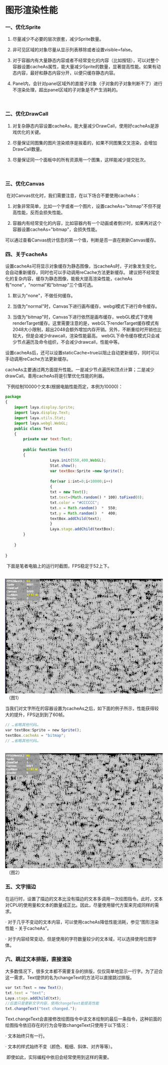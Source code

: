 # 图形渲染性能



### **一、优化Sprite**

1. 尽量减少不必要的层次嵌套，减少Sprite数量。

2. 非可见区域的对象尽量从显示列表移除或者设置visible=false。

3. 对于容器内有大量静态内容或者不经常变化的内容（比如按钮），可以对整个容器设置cacheAs属性，能大量减少Sprite的数量，显著提高性能。如果有动态内容，最好和静态内容分开，以便只缓存静态内容。

4. Panel内，会针对panel区域外的直接子对象（子对象的子对象判断不了）进行不渲染处理，超出panel区域的子对象是不产生消耗的。

   ​

### **二、优化DrawCall**

1. 对复杂静态内容设置cacheAs，能大量减少DrawCall，使用好cacheAs是游戏优化的关键。

2. 尽量保证同图集的图片渲染顺序是挨着的，如果不同图集交叉渲染，会增加DrawCall数量。

3. 尽量保证同一个面板中的所有资源用一个图集，这样能减少提交批次。

   ​

### **三、优化Canvas**

​      在对Canvas优化时，我们需要注意，在以下场合不要使用cacheAs：

1. 对象非常简单，比如一个字或者一个图片，设置cacheAs="bitmap"不但不提高性能，反而会损失性能。

2. 容器内有经常变化的内容，比如容器内有一个动画或者倒计时，如果再对这个容器设置cacheAs="bitmap"，会损失性能。


可以通过查看Canvas统计信息的第一个值，判断是否一直在刷新Canvas缓存。



### **四、关于cacheAs**

设置cacheAs可将显示对象缓存为静态图像，当cacheAs时，子对象发生变化，会自动重新缓存，同时也可以手动调用reCache方法更新缓存。 建议把不经常变化的复杂内容，缓存为静态图像，能极大提高渲染性能，cacheAs有"none"，"normal"和"bitmap"三个值可选。

1. 默认为"none"，不做任何缓存。

2. 当值为"normal"时，Canvas下进行画布缓存，webgl模式下进行命令缓存。

3. 当值为"bitmap"时，Canvas下进行依然是画布缓存，webGL模式下使用renderTarget缓存。这里需要注意的是，webGL下renderTarget缓存模式有2048大小限制，超出2048会额外增加内存开销。另外，不断重绘时开销也比较大，但是会减少drawcall，渲染性能最高。 webGL下命令缓存模式只会减少节点遍历及命令组织，不会减少drawcall，性能中等。



设置cacheAs后，还可以设置staticCache=true以阻止自动更新缓存，同时可以手动调用reCache方法更新缓存。

​        cacheAs主要通过两方面提升性能。一是减少节点遍历和顶点计算；二是减少drawCall。善用cacheAs将是引擎优化性能的利器。

​        下例绘制10000个文本(根据电脑性能而定，本例为10000)：

```javascript
package 
{
	import laya.display.Sprite;
	import laya.display.Text;
	import laya.utils.Stat;
	import laya.webgl.WebGL;
	public class Test 
	{
		private var text:Text;
		
		public function Test() 
		{
					Laya.init(550,400,WebGL);
					Stat.show();
					var textBox:Sprite =new Sprite();
					
					for(var i:int=0;i<10000;i++)
					{
					txt = new Text();
					txt.text=(Math.random() * 100).toFixed(0);
					txt.color = "#CCCCCC";
					txt.x = Math.random()  *  550;
					txt.y = Math.random()  *  400;
					textBox.addChild(text);
					}
					Laya.stage.addChild(textBox);
		}
		
	}

}
```

​        下面是笔者电脑上的运行时截图，FPS稳定于52上下。

​        ![图片1.png](img/1.png)<br/>
​        （图1）

​        当我们对文字所在的容器设置为cacheAs之后，如下面的例子所示，性能获得较大的提升，FPS达到到了60帧。

```javascript
// …省略其他代码…
var textBox:Sprite = new Sprite();
textBox.cacheAs = "bitmap";
// …省略其他代码…
```

​         ![图片1.png](img/2.png)<br/>
​        （图2）



### **五、文字描边**

在运行时，设置了描边的文本比没有描边的文本多调用一次绘图指令。此时，文本对CPU的使用量和文本的数量成正比。因此，尽量使用替代方案来完成同样的需求。

· 对于几乎不变动的文本内容，可以使用cacheAs降低性能消耗，参见“图形渲染性能 - 关于cacheAs”。

· 对于内容经常变动，但是使用的字符数量较少的文本域，可以选择使用位图字体。



### **六、跳过文本排版，直接渲染**

大多数情况下，很多文本都不需要复杂的排版，仅仅简单地显示一行字。为了迎合这一需求，Text提供的名为changeText的方法可以直接跳过排版。



```javascript
var txt:Text = new Text();
txt.text = "text";
Laya.stage.addChild(txt);
//后面只是更新文字内容，使用changeText能提高性能
txt.changeText("text changed.");
```

 

Text.changeText会直接修改绘图指令中该文本绘制的最后一条指令，这种前面的绘图指令依旧存在的行为会导致changeText只使用于以下情况：

· 文本始终只有一行。

· 文本的样式始终不变（颜色、粗细、斜体、对齐等等）。

​        即使如此，实际编程中依旧会经常使用到这样的需要。